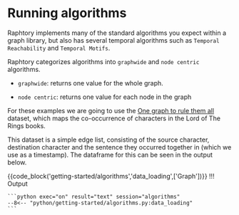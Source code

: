 # Running algorithms 

Raphtory implements many of the standard algorithms you expect within a graph library, but also has several temporal algorithms such as `Temporal Reachability` and `Temporal Motifs`. 

Raphtory categorizes algorithms into `graphwide` and `node centric` algorithms.

- `graphwide`: returns one value for the whole graph. 

- `node centric`: returns one value for each node in the graph

For these examples we are going to use the [One graph to rule them all](https://arxiv.org/abs/2210.07871) dataset, which maps the co-occurrence of characters in the Lord of The Rings books. 

This dataset is a simple edge list, consisting of the source character, destination character and the sentence they occurred together in (which we use as a timestamp). The dataframe for this can be seen in the output below.

{{code_block('getting-started/algorithms','data_loading',['Graph'])}}
!!! Output

    ```python exec="on" result="text" session="algorithms"
    --8<-- "python/getting-started/algorithms.py:data_loading"
    ```
